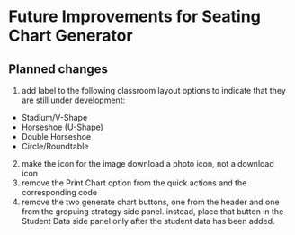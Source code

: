 # Future Improvements for Seating Chart Generator

## Planned changes
1. add label to the following classroom layout options to indicate that they are still under development:
  -  Stadium/V-Shape
  -  Horseshoe (U-Shape)
  -  Double Horseshoe
  -  Circle/Roundtable
2. make the icon for the image download a photo icon, not a download icon
3. remove the Print Chart option from the quick actions and the corresponding code
4. remove the two generate chart buttons, one from the header and one from the gropuing strategy side panel. instead, place that button in the Student Data side panel only after the student data has been added.